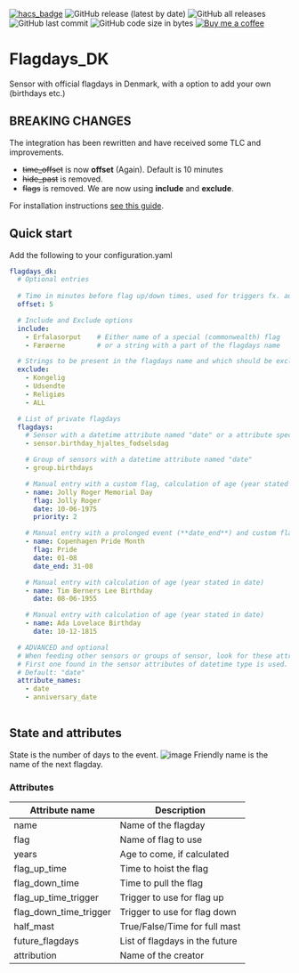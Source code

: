 [![hacs_badge](https://img.shields.io/badge/HACS-Default-41BDF5.svg)](https://github.com/hacs/integration)
![GitHub release (latest by date)](https://img.shields.io/github/v/release/J-Lindvig/Flagdays_DK)
![GitHub all releases](https://img.shields.io/github/downloads/J-Lindvig/Flagdays_DK/total)
![GitHub last commit](https://img.shields.io/github/last-commit/J-Lindvig/Flagdays_DK)
![GitHub code size in bytes](https://img.shields.io/github/languages/code-size/J-Lindvig/Flagdays_DK)
[![Buy me a coffee](https://img.shields.io/static/v1.svg?label=Buy%20me%20a%20coffee&message=🥨&color=black&logo=buy%20me%20a%20coffee&logoColor=white&labelColor=6f4e37)](https://www.buymeacoffee.com/apptoo)

# Flagdays_DK

Sensor with official flagdays in Denmark, with a option to add your own (birthdays etc.)

## BREAKING CHANGES
The integration has been rewritten and have received some TLC and improvements.
+ ~~time_offset~~ is now **offset** (Again). Default is 10 minutes
+ ~~hide_past~~ is removed.
+ ~~flags~~ is removed. We are now using **include** and **exclude**.

For installation instructions [see this guide](https://hacs.xyz/docs/faq/custom_repositories).
## Quick start
Add the following to your configuration.yaml
```yaml
flagdays_dk:
  # Optional entries
  
  # Time in minutes before flag up/down times, used for triggers fx. automation, Default is 10
  offset: 5

  # Include and Exclude options
  include:
    - Erfalasorput    # Either name of a special (commonwealth) flag
    - Færøerne        # or a string with a part of the flagdays name

  # Strings to be present in the flagdays name and which should be excluded
  exclude:
    - Kongelig
    - Udsendte
    - Religiøs
    - ALL

  # List of private flagdays
  flagdays:
    # Sensor with a datetime attribute named "date" or a attribute specified under "attribute_names"
    - sensor.birthday_hjaltes_fodselsdag

    # Group of sensors with a datetime attribute named "date"
    - group.birthdays

    # Manual entry with a custom flag, calculation of age (year stated in date) and a high priority (0 = highest)
    - name: Jolly Roger Memorial Day
      flag: Jolly Roger
      date: 10-06-1975
      priority: 2

    # Manual entry with a prolonged event (**date_end**) and custom flag
    - name: Copenhagen Pride Month
      flag: Pride
      date: 01-08
      date_end: 31-08

    # Manual entry with calculation of age (year stated in date)
    - name: Tim Berners Lee Birthday
      date: 08-06-1955

    # Manual entry with calculation of age (year stated in date)
    - name: Ada Lovelace Birthday
      date: 10-12-1815

  # ADVANCED and optional
  # When feeding other sensors or groups of sensor, look for these attribute names.
  # First one found in the sensor attributes of datetime type is used.
  # Default: "date"
  attribute_names:
    - date
    - anniversary_date
  

```
## State and attributes
State is the number of days to the event.
![image](https://user-images.githubusercontent.com/54498188/212568684-7572c620-a79e-4b3a-a61b-5148eb03d5be.png)
Friendly name is the name of the next flagday.


### Attributes

| Attribute name             | Description                        |
|----------------------------|------------------------------------|
| name                       | Name of the flagday                |
| flag                       | Name of flag to use                |
| years                      | Age to come, if calculated         |
| flag_up_time               | Time to hoist the flag             |
| flag_down_time             | Time to pull the flag              |
| flag_up_time_trigger       | Trigger to use for flag up         |
| flag_down_time_trigger     | Trigger to use for flag down       |
| half_mast                  | True/False/Time for full mast      |
| future_flagdays            | List of flagdays in the future     |
| attribution                | Name of the creator                |
